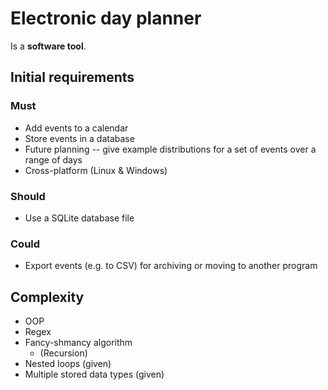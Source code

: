 Electronic day planner
======================

Is a **software tool**.


Initial requirements
--------------------

### Must

  * Add events to a calendar
  * Store events in a database
  * Future planning -- give example distributions for a set of events
    over a range of days
  * Cross-platform (Linux & Windows)


### Should

  * Use a SQLite database file


### Could

  * Export events (e.g. to CSV) for archiving or moving to another
    program


Complexity
----------

  * OOP
  * Regex
  * Fancy-shmancy algorithm
    * (Recursion)
  * Nested loops (given)
  * Multiple stored data types (given)
